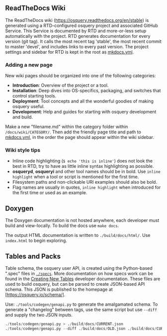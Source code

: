 ## ReadTheDocs Wiki

The ReadTheDocs wiki (https://osquery.readthedocs.org/en/stable) is generated using a RTD-configured osquery project and associated GitHub Service. This Service is documented by RTD and more-or-less setup automatically with the project. RTD generates documentation for every version (git tag). It calls the most recent tag 'stable', the most recent commit to master 'devel', and includes links to every past version. The project settings and sidebar for RTD is kept in the root as [mkdocs.yml](https://github.com/facebook/osquery/blob/master/mkdocs.yml).

### Adding a new page

New wiki pages should be organized into one of the following categories:

- **Introduction**: Overview of the project or a tool.
- **Installation**: Deep dives into OS-specifics, packaging, and switches that control starting tools.
- **Deployment**: Tool concepts and all the wonderful goodies of making osquery useful.
- **Development**: Help and guides for starting with osquery development and build.

Make a new "filename.md" within the category folder within `/docs/wiki/CATEGORY/`. Then add the friendly page title and path to [mkdocs.yml](https://github.com/facebook/osquery/blob/master/mkdocs.yml), in the order the page should appear within the wiki sidebar.

### Wiki style tips

- Inline code highlighting (`$ echo 'this is inline'`) does not look the best in RTD, try to have as little inline syntax highlighting as possible.
- **osqueryd**, **osqueryi** and other tool names should be in bold. Use `inline highlight` when a tool or script is mentioned for the first time.
- Filesystem paths and non-clickable URI examples should also be bold.
- Flag names are usually in quotes, `inline highlight` when introduced for the first time or used as an example.

## Doxygen

The Doxygen documentation is not hosted anywhere, each developer must build and view-locally. To build the docs use `make docs`.

The output HTML documentation is written to `./build/docs/html/`. Use `index.html` to begin exploring.

## Tables and Packs

Table schema, the osquery user API, is created using the Python-based ".spec" files in [`./specs`](https://github.com/facebook/osquery/tree/master/specs). More documentation on how specs work can be found in the [Creating New Tables](http://osquery.readthedocs.org/en/stable/development/creating-tables/) developer documentation. These files are used to build osquery, but can be parsed to create JSON-based API schema. This JSON is published to the homepage at [https://osquery.io/schema/].

Use: `./tools/codegen/genapi.py` to generate the amalgamated schema. To generate a "changelog" between tags, use the same script but use `--diff` and supply the two JSON inputs.

```python
./tools/codegen/genapi.py > ./build/docs/CURRENT.json
./tools/codegen/genapi.py --diff ./build/docs/OLD.json ./build/docs/CURRENT.json
```
